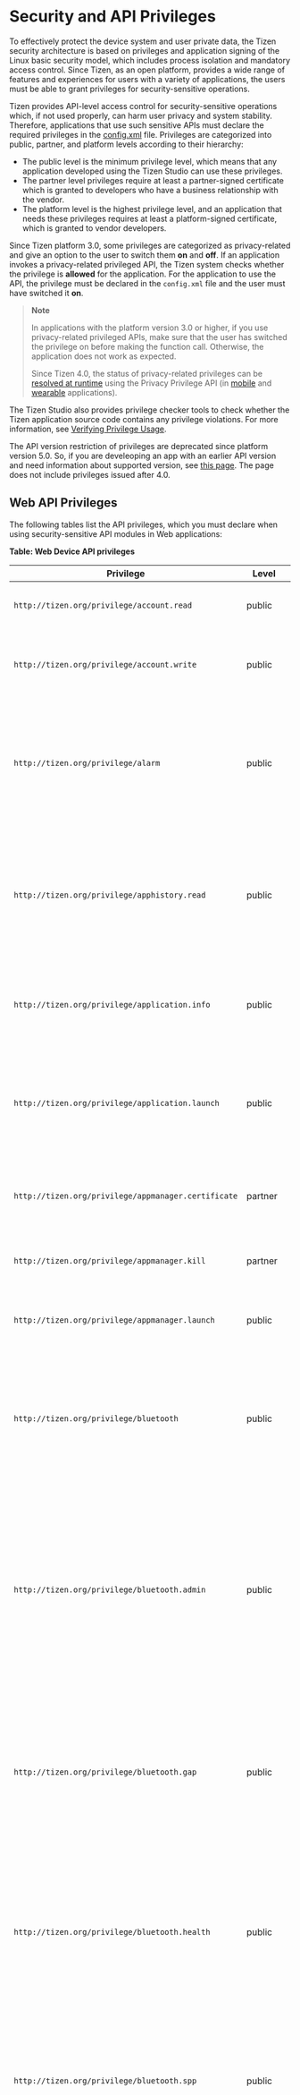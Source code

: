 
# Security and API Privileges

To effectively protect the device system and user private data, the Tizen security architecture is based on privileges and application signing of the Linux basic security model, which includes process isolation and mandatory access control. Since Tizen, as an open platform, provides a wide range of features and experiences for users with a variety of applications, the users must be able to grant privileges for security-sensitive operations.

Tizen provides API-level access control for security-sensitive operations which, if not used properly, can harm user privacy and system stability. Therefore, applications that use such sensitive APIs must declare the required privileges in the [config.xml](process/setting-properties.md#privilege) file.  Privileges are categorized into public, partner, and platform levels according to their hierarchy:

-   The public level is the minimum privilege level, which means that any application developed using the Tizen Studio can use these privileges.
-   The partner level privileges require at least a partner-signed certificate which is granted to developers who have a business relationship with the vendor.
-   The platform level is the highest privilege level, and an application that needs these privileges requires at least a  platform-signed certificate, which is granted to vendor developers.

Since Tizen platform 3.0, some privileges are categorized as privacy-related and give an option to the user to switch them **on** and **off**. If an application invokes a privacy-related privileged API, the Tizen system checks whether the privilege is **allowed** for the application. For the application to use the API, the privilege must be declared in the `config.xml` file and the user must have switched it **on**.


> **Note**
>
> In applications with the platform version 3.0 or higher, if you use privacy-related privileged APIs, make sure that the user has switched the privilege on before making the function call. Otherwise, the application does not work as expected.
>
> Since Tizen 4.0, the status of privacy-related privileges can be [resolved at runtime](../guides/security/privacy-related-permissions.md) using the Privacy Privilege API (in [mobile](../api/latest/device_api/mobile/tizen/ppm.html) and [wearable](../api/latest/device_api/wearable/tizen/ppm.html) applications).

The Tizen Studio also provides privilege checker tools to check whether the Tizen application source code contains any privilege violations. For more information, see [Verifying Privilege Usage](../../tizen-studio/web-tools/privilege-checker.md).

The API version restriction of privileges are deprecated since platform version 5.0. So, if you are develeoping an app with an earlier API version and need information about supported version, see [this page](./old-versioned-sec-privileges.md). The page does not include privileges issued after 4.0.

<a name="API"></a>
## Web API Privileges

The following tables list the API privileges, which you must declare when using security-sensitive API modules in Web applications:

**Table: Web Device API privileges**

| Privilege                            | Level    | Privacy    | Description |
|--------------------------------------|----------|------------|-------------|
| `http://tizen.org/privilege/account.read` | public | Account | The application can read accounts. |
| `http://tizen.org/privilege/account.write` | public | Account | The application can create, edit, and delete accounts. |
| `http://tizen.org/privilege/alarm` | public |  | The application can manage alarms by retrieving saved alarms and waking the device up at scheduled times. |
| `http://tizen.org/privilege/apphistory.read` | public | User history | The application can read the statistics of application usage, such as which applications have been used frequently or recently. |
| `http://tizen.org/privilege/application.info` | public |  | The application can retrieve information related to other applications. |
| `http://tizen.org/privilege/application.launch` | public |  | The application can open other applications using the application ID or application control. |
| `http://tizen.org/privilege/appmanager.certificate` | partner |  | The application can retrieve specified application certificates. |
| `http://tizen.org/privilege/appmanager.kill` | partner |  | The application can close other applications. |
| `http://tizen.org/privilege/appmanager.launch` | public |  | The application can open other applications. |
| `http://tizen.org/privilege/bluetooth` | public |  | The application can perform unrestricted actions using Bluetooth, such as scanning for and connecting to other devices. |
| `http://tizen.org/privilege/bluetooth.admin` | public |  | The application can change Bluetooth settings, such as turning Bluetooth on or off, setting the device name, and enabling or disabling AV remote control. Deprecated since 3.0. |
| `http://tizen.org/privilege/bluetooth.gap` | public |  | The application can use the Bluetooth Generic Access Profile (GAP). As an example, it can scan and pair with devices. Deprecated since 3.0. |
| `http://tizen.org/privilege/bluetooth.health` | public |  | The application can use the Bluetooth Health Device Profile (HDP). As an example, it can send health information. Deprecated since 3.0. |
| `http://tizen.org/privilege/bluetooth.spp` | public |  | The application can use the Bluetooth Serial Port Profile (SPP). As an example, it can send serial data. Deprecated since 3.0. |
| `http://tizen.org/privilege/bluetoothmanager` | platform |  | The application can change Bluetooth system settings related to privacy and security, such as the visibility mode. |
| `http://tizen.org/privilege/bookmark.read` | platform | Bookmark | The application can read bookmarks. |
| `http://tizen.org/privilege/bookmark.write` | platform | Bookmark | The application can create, edit, and delete bookmarks. |
| `http://tizen.org/privilege/calendar.read` | public | Calendar | The application can read events and tasks. |
| `http://tizen.org/privilege/calendar.write` | public | Calendar | The application can create, update, and delete events and tasks. |
| `http://tizen.org/privilege/call` | public | Call | The application can make phone calls to numbers when they are tapped without further confirmation. This may result in additional charges depending on user's payment plan. |
| `http://tizen.org/privilege/callhistory.read` | public | Contacts & User history | The application can read call log items. |
| `http://tizen.org/privilege/callhistory.write` | public | Contacts & User history | The application can create, update, and delete call log items. |
| `http://tizen.org/privilege/contact.read` | public | Contacts | The application can read user's profile, contacts, and contact history. Contact history can include social network activity. |
| `http://tizen.org/privilege/contact.write` | public | Contacts | The application can create, update, and delete user's profile, contacts, and any contact history that is related to this application. Contact history can include social network activity. |
| `http://tizen.org/privilege/content.read` | public |  | The application can read media content information. |
| `http://tizen.org/privilege/content.write` | public |  | The application can change media information. This information can be used by other applications. |
| `http://tizen.org/privilege/datacontrol.consumer` | public |  | The application can read data exported by data control providers. |
| `http://tizen.org/privilege/datasharing` | public |  | The application can share data with other applications. |
| `http://tizen.org/privilege/datasync` | public |  | The application can sync device data, such as contacts and calendar events, using the OMA DS 1.2 protocol. This may result in additional charges depending on user's payment plan. |
| `http://tizen.org/privilege/download` | public |  | The application can manage HTTP downloads. This may result in additional charges depending on user's payment plan. |
| `http://tizen.org/privilege/filesystem.read` | public |  | The application can read file systems. |
| `http://tizen.org/privilege/filesystem.write` | public |  | The application can write to file systems. |
| `http://tizen.org/privilege/healthinfo` | public | Sensor | The application can read health information gathered by the device sensors, such as the pedometer and the heart rate monitor. |
| `http://tizen.org/privilege/ime` | public |  | The application can provide users with a way to enter characters and symbols into an associated text field. |
| `http://tizen.org/privilege/internet` | public | | The application can access the Internet. This may result in additional charges depending on user's payment plan. |
| `http://tizen.org/privilege/keymanager` | public |  | The application can save keys, certificates, and data to, and retrieve and delete them from, password-protected storage. Checking the statuses of certificates while connected to a mobile network may result in additional charges depending on user's payment plan. Deprecated since 3.0. |
| `http://tizen.org/privilege/led` | public |  | The application can turn LEDs on or off, such as the LED on the front of the device and the camera flash. |
| `http://tizen.org/privilege/location` | public | | The application can use user's location data. |
| `http://tizen.org/privilege/mediacapture` | public | Camera & Microphone | The application can capture video and audio data.  |
| `http://tizen.org/privilege/mediacontroller.client` | public |  | The application can receive information about currently playing media from applications that are allowed to send it, and can control those applications remotely. |
| `http://tizen.org/privilege/mediacontroller.server` | public |  | The application can send information about currently playing media to applications that are allowed to receive it, and can be controlled remotely by those applications. |
| `http://tizen.org/privilege/messaging.read` | public | Message & Storage | The application can retrieve emails, text messages, and multimedia messages from the server or receive them directly. This may result in additional charges depending on user's payment plan. |
| `http://tizen.org/privilege/messaging.write` | public | Message & Storage | The application can write text messages, multimedia messages, and emails. This may result in additional charges depending on user's payment plan. |
| `http://tizen.org/privilege/networkbearerselection` | partner |  | The application can restrict the device so some specific domains can only be accessed via mobile networks. This may result in additional charges depending on user's payment plan. |
| `http://tizen.org/privilege/nfc.admin` | public |  | The application can change NFC settings, such as turning NFC on or off. Deprecated since 2.3. |
| `http://tizen.org/privilege/nfc.cardemulation` | public |  | The application can access smart card details, such as credit card details, and allow users to make payments via NFC. |
| `http://tizen.org/privilege/nfc.common` | public |  | The application can use NFC common features. |
| `http://tizen.org/privilege/nfc.p2p` | public |  | The application can push NFC messages to other devices. |
| `http://tizen.org/privilege/nfc.tag` | public |  | The application can read and write NFC tag information. |
| `http://tizen.org/privilege/notification` | public | | The application can show and hide its own notifications and badges. |
| `http://tizen.org/privilege/package.info` | public |  | The application can receive package information. |
| `http://tizen.org/privilege/packagemanager.install` | platform |  | The application can install or uninstall application packages. |
| `http://tizen.org/privilege/power` | public |  | The application can control power-related settings, such as dimming the screen. |
| `http://tizen.org/privilege/push` | public |  | The application can receive notifications via the internet. This may result in additional charges depending on user's payment plan. |
| `http://tizen.org/privilege/recorder` | public | Microphone | The application can record video and audio. |
| `http://tizen.org/privilege/secureelement` | public |  | The application can access secure smart card chips such as UICC/SIM, embedded secure elements, and secure SD cards. |
| `http://tizen.org/privilege/setting` | public |  | The application can change and read user settings. |
| `http://tizen.org/privilege/system` | public |  | The application can read system information. |
| `http://tizen.org/privilege/systemmanager` | partner |  | The application can read secure system information. Deprecated since 2.4. |
| `http://tizen.org/privilege/tee.client` | partner |  | The application can call security related functions running inside a Trusted Execution Environment (TEE), which ensures that sensitive data is stored, processed, and protected in an isolated, trusted environment. |
| `http://tizen.org/privilege/telephony` | public |  | The application can retrieve telephony information, such as the network and SIM card used, the IMEI, and the statuses of calls. |
| `http://tizen.org/privilege/tv.audio` | public |  | The application can change the volume, enable and disable silent mode, detect volume changes, and play beeps. Deprecated since 5.0. |
| `http://tizen.org/privilege/tv.channel` | public |  | The application can change the TV channel, read information about TV channels and programmes, and receive notifications when the TV channel has been changed. |
| `http://tizen.org/privilege/tv.display` | public |  | The application can check whether a device supports 3D and read information about 3D mode. Deprecated since 5.0. |
| `http://tizen.org/privilege/tv.inputdevice` | public |  | The application can capture the key events of an input device, for example, TV remote control, and release key grabbing. |
| `http://tizen.org/privilege/tv.window` | public |  | The application can embed the display of a video source, specify the size, and show or hide the embedded display. |
| `http://tizen.org/privilege/volume.set` | public |  | The application can adjust the volume for different features, such as notification alerts, ringtones, and media. |
| `http://tizen.org/privilege/websetting` | public |  | The application can change its web application settings, including deleting its cookies. Deprecated since 2.4. |
| `http://tizen.org/privilege/widget.viewer` | public |  | The application can show widgets, and information from their associated applications, on the home screen. |

**Table: Web W3C/HTML5 API privileges**

| Privilege                                | Level  | Privacy               | Description                              |
| ---------------------------------------- | ------ | --------------------- | ---------------------------------------- |
| `http://tizen.org/privilege/internet`    | public |                       | The application can access the internet using the [WebSocket](../api/latest/w3c_api/w3c_api_m.html#websocket), [XMLHttpRequest](../api/latest/w3c_api/w3c_api_m.html#httpreq), [Server-Sent Events](../api/latest/w3c_api/w3c_api_m.html#serversent), [HTML5 Application caches](../api/latest/w3c_api/w3c_api_m.html#cache), and [Cross-Origin Resource Sharing](../api/latest/w3c_api/w3c_api_m.html#cross) APIs. |
| `http://tizen.org/privilege/location`    | public | Location              | The application can access geographic locations using the [Geolocation](../api/latest/w3c_api/w3c_api_m.html#geo) API.<br>**Privilege behavior:**<br>In the local domain, if this privilege is defined, permission is granted. Otherwise, execution is blocked. In the remote domain, if this privilege is defined, pop-up user prompt is used. Otherwise, execution is blocked. |
| `http://tizen.org/privilege/mediacapture` | public | Camera & Microphone | The application can manipulate streams from cameras and microphones using the [getUserMedia](../api/latest/w3c_api/w3c_api_m.html#getusermedia) API.<br> **Privilege behavior:**<br> In the local domain, if this privilege is defined, permission is granted. Otherwise, execution is blocked. In the remote domain, if this privilege is defined, pop-up user prompt is used. Otherwise, execution is blocked. |
| `http://tizen.org/privilege/notification` | public |                       | The application can display simple notifications using the [Web Notifications](../api/latest/w3c_api/w3c_api_m.html#webnoti) API.<br>**Privilege behavior:**<br>In the local domain, if this privilege is defined, permission is granted. Otherwise, pop-up user prompt is used.In the remote domain, pop-up user prompt is used. |
| `http://tizen.org/privilege/unlimitedstorage` | public |                       | The application can use the storage with unlimited size with the [File API: Directories and System](../api/latest/w3c_api/w3c_api_m.html#directory), [File API: Writer](../api/latest/w3c_api/w3c_api_m.html#writer), [Indexed Database](../api/latest/w3c_api/w3c_api_m.html#database), and [Web SQL Database](../api/latest/w3c_api/w3c_api_m.html#sql) APIs.<br>**Privilege behavior:**<br>In the local domain, if this privilege is defined, permission is granted. Otherwise, pop-up user prompt is used. In the remote domain, pop-up user prompt is used. |

**Table: Web Supplementary API privileges**

| Privilege                               | Level  | Privacy | Description                              |
| --------------------------------------- | ------ | ----- | ---------------------------------------- |
| `http://tizen.org/privilege/audiorecorder` | public | Microphone            | The application can record an audio stream on a target device using the [Camera API (Tizen Extension)](../api/latest/w3c_api/w3c_api_w.html#camera) (Audio Recording) API.<br>**Privilege behavior:**<br>In the local domain, if this privilege is defined, permission is granted. Otherwise, execution is blocked.In the remote domain, execution is blocked. |
| `http://tizen.org/privilege/camera`      | public | Camera & Microphone | The application can capture video and image on a target device using the [Camera API (Tizen Extension)](../api/latest/w3c_api/w3c_api_w.html#camera) (Video Recording and Image Capture) API.<br>**Privilege behavior:**<br>In the local domain, if this privilege is defined, permission is granted. Otherwise, execution is blocked.In the remote domain, execution is blocked. |
| `http://tizen.org/privilege/fullscreen` | public |  | The application can display in the full-screen mode using the [FullScreen API - Mozilla](../api/latest/w3c_api/w3c_api_m.html#fullscreen) API.<br>**Privilege behavior:**<br>If this privilege is defined, permission is granted without user interaction. Otherwise, permission is granted by user interaction. |


<a name="nonAPI"></a>
## Non-API Bound Privileges

Tizen application privileges are loosely bound to APIs, so most of the privileges can be identified by the APIs that the application calls. However, there are some privileges that are not coupled with the Tizen APIs. To allow easy identification, those privileges are mapped to corresponding system resources that are similar as other privileges.

The following table lists the non-API bound privileges:

**Table: Non-API bound privileges**

| Privilege      | Level          | Privacy        | Description    |
|---------------|---------------|-----------------|-----------------|
| `http://tizen.org/privilege/mediastorage` | public | Storage | When you connect the device to a computer (Windows&reg; or macOS) through USB, you can access a dedicated media storage area shown as massive media storage. This region of the storage is called media storage and is usually used for multimedia files, such as photos, videos, and music files. Since this storage area is used for user private data, access to it must be protected with a privilege.<br> If your application does not have this privilege, no file operations into the media storage area succeed and you receive a permission denied error. If you have this privilege, you can read and write directories and files, create new files, and delete files in the storage area.      |
| `http://tizen.org/privilege/externalstorage` | public | Storage | Similar to the media storage, many devices support external storages, such as MicroSD card or USB memory. As with the media storage, the access to an external storage must be protected with a privilege.<br> If your application does not have this privilege, all file operations fail with a permission denied error. If you have this privilege, you have full access to the external storage. |
